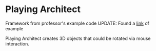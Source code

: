 # Playing Architect

Framework from professor's example code
UPDATE: Found a [link](http://petercollingridge.appspot.com/3D-tutorial/generating-objects) of example

Playing Architect creates 3D objects that could be rotated via mouse interaction.
